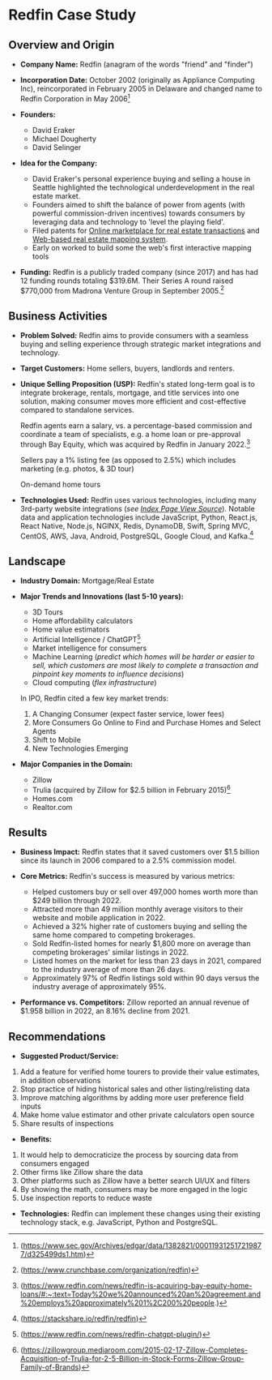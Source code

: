 # Redfin Case Study

## Overview and Origin

- **Company Name:** Redfin (anagram of the words "friend" and "finder")
- **Incorporation Date:** October 2002 (originally as Appliance Computing Inc), reincorporated in February 2005 in Delaware and changed name to Redfin Corporation in May 2006[^3]
- **Founders:**
    - David Eraker
    - Michael Dougherty
    - David Selinger
- **Idea for the Company:** 
    - David Eraker's personal experience buying and selling a house in Seattle highlighted the technological underdevelopment in the real estate market.
    - Founders aimed to shift the balance of power from agents (with powerful commission-driven incentives) towards consumers by leveraging data and technology to 'level the playing field'.
    - Filed patents for [Online marketplace for real estate transactions](https://patents.google.com/patent/US9105061B2/en) and [Web-based real estate mapping system](https://patents.google.com/patent/US9213461B2/en).
    - Early on worked to build some the web's first interactive mapping tools

- **Funding:** Redfin is a publicly traded company (since 2017) and has had 12 funding rounds totaling $319.6M. Their Series A round raised $770,000 from Madrona Venture Group in September 2005.[^5]

## Business Activities

- **Problem Solved:** Redfin aims to provide consumers with a seamless buying and selling experience through strategic market integrations and technology.

- **Target Customers:** Home sellers, buyers, landlords and renters.

- **Unique Selling Proposition (USP):**
  Redfin's stated long-term goal is to integrate brokerage, rentals, mortgage, and title services into one solution, making consumer moves more efficient and cost-effective compared to standalone services.

  Redfin agents earn a salary, vs. a percentage-based commission and coordinate a team of specialists, e.g. a home loan or pre-approval through Bay Equity, which was acquired by Redfin in January 2022.[^4]

  Sellers pay a 1% listing fee (as opposed to  2.5%) which includes marketing (e.g. photos, & 3D tour) 

  On-demand home tours

- **Technologies Used:** Redfin uses various technologies, including many 3rd-party website integrations (*see [Index Page View Source](view-source:https://www.redfin.com/)*). Notable data and application technologies include JavaScript, Python, React.js, React Native, Node.js, NGINX, Redis, DynamoDB, Swift, Spring MVC, CentOS, AWS, Java, Android, PostgreSQL, Google Cloud, and Kafka.[^6]

## Landscape

- **Industry Domain:** Mortgage/Real Estate

- **Major Trends and Innovations (last 5-10 years):**

  - 3D Tours
  - Home affordability calculators
  - Home value estimators
  - Artificial Intelligence / ChatGPT[^8]
  - Market intelligence for consumers
  - Machine Learning  (*predict which homes will be harder or easier to sell, which customers are most likely to complete a transaction and pinpoint key moments to influence decisions*)
  - Cloud computing (*flex infrastructure*)

  In IPO, Redfin cited a few key market trends:

  1. A Changing Consumer (expect faster service, lower fees)
  2. More Consumers Go Online to Find and Purchase Homes and Select Agents
  3. Shift to Mobile
  4. New Technologies Emerging
    

- **Major Companies in the Domain:**
  - Zillow
  - Trulia (acquired by Zillow for $2.5 billion in February 2015)[^7]
  - Homes.com
  - Realtor.com

## Results

- **Business Impact:** Redfin states that it saved customers over $1.5 billion since its launch in 2006 compared to a 2.5% commission model.

- **Core Metrics:** Redfin's success is measured by various metrics:
  - Helped customers buy or sell over 497,000 homes worth more than $249 billion through 2022.
  - Attracted more than 49 million monthly average visitors to their website and mobile application in 2022.
  - Achieved a 32% higher rate of customers buying and selling the same home compared to competing brokerages.
  - Sold Redfin-listed homes for nearly $1,800 more on average than competing brokerages' similar listings in 2022.
  - Listed homes on the market for less than 23 days in 2021, compared to the industry average of more than 26 days.
  - Approximately 97% of Redfin listings sold within 90 days versus the industry average of approximately 95%.

- **Performance vs. Competitors:** Zillow reported an annual revenue of $1.958 billion in 2022, an 8.16% decline from 2021.

## Recommendations

- **Suggested Product/Service:** 

1. Add a feature for verified home tourers to provide their value estimates, in addition observations
2. Stop practice of hiding historical sales and other listing/relisting data
3. Improve matching algorithms by adding more user preference field inputs
4. Make home value estimator and other private calculators open source
5. Share results of inspections

- **Benefits:**

1. It would help to democraticize the process by sourcing data from consumers engaged
2. Other firms like Zillow share the data
3. Other platforms such as Zillow have a better search UI/UX and filters
4. By showing the math, consumers may be more engaged in the logic
5. Use inspection reports to reduce waste 

- **Technologies:** Redfin can implement these changes using their existing technology stack, e.g. JavaScript, Python and PostgreSQL.

[^1]: (https://investors.redfin.com/financial-information)
[^2]: (https://medium.com/@daveselinger/consumer-first-technology-second-short-term-profit-last-redfin-principles-from-founding-to-ipo-5a05cae6f3ad)
[^3]: (https://www.sec.gov/Archives/edgar/data/1382821/000119312517219877/d325499ds1.htm)
[^4]: (https://www.redfin.com/news/redfin-is-acquiring-bay-equity-home-loans/#:~:text=Today%20we%20announced%20an%20agreement,and%20employs%20approximately%201%2C200%20people.)
[^5]: (https://www.crunchbase.com/organization/redfin)
[^6]: (https://stackshare.io/redfin/redfin)
[^7]: (https://zillowgroup.mediaroom.com/2015-02-17-Zillow-Completes-Acquisition-of-Trulia-for-2-5-Billion-in-Stock-Forms-Zillow-Group-Family-of-Brands)
[^8]: (https://www.redfin.com/news/redfin-chatgpt-plugin/)